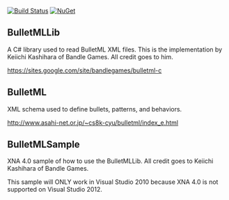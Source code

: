 [![Build Status](https://dev.azure.com/justinskiles/justinskiles/_apis/build/status/babelshift.BulletMLLib?branchName=master)](https://dev.azure.com/justinskiles/justinskiles/_build/latest?definitionId=3&branchName=master)
[![NuGet](https://img.shields.io/nuget/v/BulletMLLib.Classic.svg)](https://www.nuget.org/packages/BulletMLLib.Classic)

## BulletMLLib

A C# library used to read BulletML XML files. This is the implementation by Keiichi Kashihara of Bandle Games. All credit goes to him.

https://sites.google.com/site/bandlegames/bulletml-c

## BulletML

XML schema used to define bullets, patterns, and behaviors.

http://www.asahi-net.or.jp/~cs8k-cyu/bulletml/index_e.html

## BulletMLSample

XNA 4.0 sample of how to use the BulletMLLib. All credit goes to Keiichi Kashihara of Bandle Games.

This sample will ONLY work in Visual Studio 2010 because XNA 4.0 is not supported on Visual Studio 2012.
